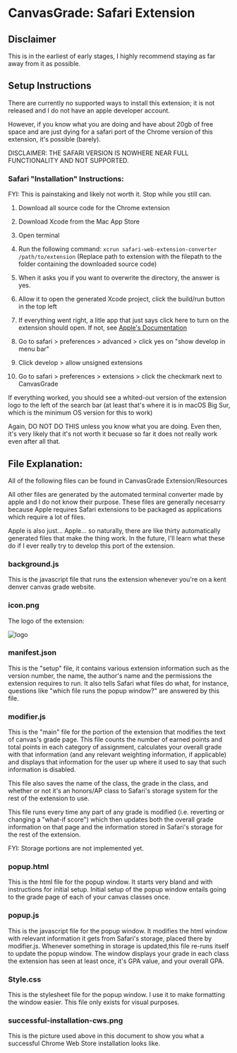 # CanvasGrade: Safari Extension

## Disclaimer

This is in the earliest of early stages, I highly recommend staying as far away from it as possible.

## Setup Instructions

There are currently no supported ways to install this extension; it is not released and I do not have an apple developer account.

However, if you know what you are doing and have about 20gb of free space and are just dying for a safari port of the Chrome version of this extension, it's possible (barely).

DISCLAIMER: THE SAFARI VERSION IS NOWHERE NEAR FULL FUNCTIONALITY AND NOT SUPPORTED. 

### Safari "Installation" Instructions:

FYI: This is painstaking and likely not worth it. Stop while you still can.

1. Download all source code for the Chrome extension

2. Download Xcode from the Mac App Store

3. Open terminal

4. Run the following command: 
`xcrun safari-web-extension-converter /path/to/extension`
(Replace path to extension with the filepath to the folder containing the downloaded source code)

5. When it asks you if you want to overwrite the directory, the answer is yes.

6. Allow it to open the generated Xcode project, click the build/run button in the top left

7. If everything went right, a litle app that just says click here to turn on the extension should open. If not, see [Apple's Documentation](https://developer.apple.com/documentation/safariservices/safari_web_extensions/converting_a_web_extension_for_safari)

8. Go to safari > preferences > advanced > click yes on "show develop in menu bar"

9. Click develop > allow unsigned extensions

10. Go to safari > preferences > extensions > click the checkmark next to CanvasGrade

If everything worked, you should see a whited-out version of the extension logo to the left of the search bar (at least that's where it is in macOS Big Sur, which is the minimum OS version for this to work)

Again, DO NOT DO THIS unless you know what you are doing. Even then, it's very likely that it's not worth it becuase so far it does not really work even after all that.

## File Explanation:

All of the following files can be found in CanvasGrade Extension/Resources

All other files are generated by the automated terminal converter made by apple and I do not know their purpose. These files are generally necesarry because Apple requires Safari extensions to be packaged as applications which require a lot of files.

Apple is also just... Apple... so naturally, there are like thirty automatically generated files that make the thing work. In the future, I'll learn what these do if I ever really try to develop this port of the extension.

### background.js

This is the javascript file that runs the extension whenever you're on a kent denver canvas grade website.

### icon.png

The logo of the extension:

![logo](https://github.com/Jackman3323/CanvasGrade-Real/raw/CHROME-Master/icon.png)

### manifest.json

This is the "setup" file, it contains various extension information such as the version number, the name, the author's name and the permissions the extension requires to run. It also tells Safari what files do what, for instance, questions like "which file runs the popup window?" are answered by this file.

### modifier.js

This is the "main" file for the portion of the extension that modifies the text of canvas's grade page. This file counts the number of earned points and total points in each category of assignment, calculates your overall grade with that information (and any relevant weighting information, if applicable) and displays that information for the user up where it used to say that such information is disabled.

This file also saves the name of the class, the grade in the class, and whether or not it's an honors/AP class to Safari's storage system for the rest of the extension to use.

This file runs every time any part of any grade is modified (i.e. reverting or changing a "what-if score") which then updates both the overall grade information on that page and the information stored in Safari's storage for the rest of the extension.

FYI: Storage portions are not implemented yet.

### popup.html

This is the html file for the popup window. It starts very bland and with instructions for initial setup. Initial setup of the popup window entails going to the grade page of each of your canvas classes once. 

### popup.js

This is the javascript file for the popup window. It modifies the html window with relevant information it gets from Safari's storage, placed there by modifier.js. Whenever something in storage is updated,this file re-runs itself to update the popup window. The window displays your grade in each class the extension has seen at least once, it's GPA value, and your overall GPA.

### Style.css

This is the stylesheet file for the popup window. I use it to make formatting the window easier. This file only exists for visual purposes.

### successful-installation-cws.png

This is the picture used above in this document to show you what a successful Chrome Web Store installation looks like.
